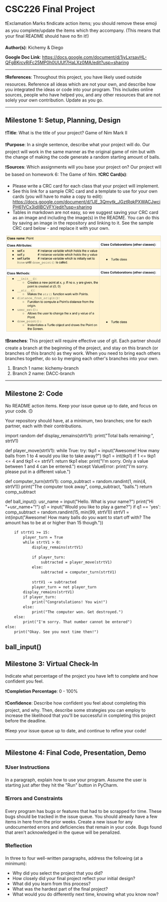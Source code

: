 # CSC226 Final Project

❗️Exclamation Marks ❗️indicate action items; you should remove these emoji as you complete/update the items which they accompany. (This means that your final README should have no ❗️in it!)

**Author(s)**: Kichemy & Diego

**Google Doc Link**: https://docs.google.com/document/d/1iyLxrsavHL-QFgBKrcvRiFc25MP0h0UUUf7HaLXz0MA/edit?usp=sharing

---

❗**References**: 
Throughout this project, you have likely used outside resources. Reference all ideas which are not your own, and describe how you integrated the ideas or code into your program. This includes online sources, people who have helped you, and any other resources that are not solely your own contribution. Update as you go.

---

## Milestone 1: Setup, Planning, Design

❗️**Title**: What is the title of your project? 
  Game of Nim Mark II

❗**Purpose**: In a single sentence, describe what your project will do. 
  Our project will work in the same manner as the original game of nim but with the change 
of making the code generate a random starting amount of balls.

❗️**Sources**: Which assignments will you base your project on?
  Our project will be based on homework 6: The Game of Nim.
❗️**CRC Card(s)**:
  - Please write a CRC card for each class that your project will implement.
  - See this link for a sample CRC card and a template to
  use for your own cards (you will have to make a copy to edit): https://docs.google.com/document/d/1JE_3Qmytk_JGztRqkPXWACJwciPH61VCx3idIlBCVFY/edit?usp=sharing
  - Tables in markdown are not easy, so we suggest saving your CRC card
  as an image and including the image(s) in the README. You can do this
  by saving an image in the repository and linking to it. See the sample CRC card below - and replace it with your own.
  
![alt text](image/crc.png "Image of CRC card as an example. Upload your CRC card(s) in place of this one")

❗️**Branches**: This project will require effective use of git. 
Each partner should create a branch at the beginning of the project, and stay on this branch (or branches of this branch) as they work.
When you need to bring each others branches together, do so by merging each other's branches into your own. 
1. Branch 1 name: kichemy-branch
2. Branch 2 name: DACC-branch

---

## Milestone 2: Code

No README action items. Keep your issue queue up to date, and focus on your code. 🙃

Your repository should have, at a minimum, two branches; one for each partner, each with their contributions. 

import random
def display_remains(strtV1):
    print("Total balls remaining:", strtV1)

def player_move(strtV1):
    while True:
        try:
            tkp1 = input("Awesome! How many balls from 1 to 4 would you like to take away?")
            tkp1 = int(tkp1)
            if 1 <= tkp1 <= 4 and tkp1 <= strtV1:
                return tkp1
            else:
                print("I'm sorry. Only a value between 1 and 4 can be entered.")
        except ValueError:
            print("I'm sorry. please put in a different value.")

def computer_turn(strtV1):
    comp_subtract = random.randint(1, min(4, strtV1))
    print("The computer took away", comp_subtract, "balls.")
    return comp_subtract

def ball_input():
    usr_name = input("Hello. What is your name?")
    print("Hi "+usr_name+"!")
    q1 = input("Would you like to play a game?")
    if q1 == 'yes':
        comp_subtract = random.randint(15, min(99, strtV1))
        strtV1 = int(input("Awesome! How many balls do you want to start off with? The amount has to be at or higher than 15 though."))

        if strtV1 >= 15:
            player_turn = True
            while strtV1 > 0:
                display_remains(strtV1)

                if player_turn:
                    subtracted = player_move(strtV1)
                else:
                    subtracted = computer_turn(strtV1)

                strtV1 -= subtracted
                player_turn = not player_turn
            display_remains(strtV1)
            if player_turn:
                print("Congratulations! You win!")
            else:
                print("The computer won. Get destroyed.")
        else:
            print("I'm sorry. That number cannot be entered")
    else:
        print("Okay. See you next time then!")

ball_input()
---

## Milestone 3: Virtual Check-In

Indicate what percentage of the project you have left to complete and how confident you feel. 

❗️**Completion Percentage**: 0 - 100%

❗️**Confidence**: Describe how confident you feel about completing this project, and why. Then, describe some strategies you can employ to increase the likelihood that you'll be successful in completing this project before the deadline.

❗️Keep your issue queue up to date, and continue to refine your code!

---

## Milestone 4: Final Code, Presentation, Demo

### ❗User Instructions
In a paragraph, explain how to use your program. Assume the user is starting just after they hit the "Run" button in PyCharm. 

### ❗Errors and Constraints
Every program has bugs or features that had to be scrapped for time. 
These bugs should be tracked in the issue queue. You should already have a few items in here from the prior weeks. 
Create a new issue for any undocumented errors and deficiencies that remain in your code. 
Bugs found that aren't acknowledged in the queue will be penalized.

### ❗Reflection
In three to four well-written paragraphs, address the following (at a minimum):
- Why did you select the project that you did?
- How closely did your final project reflect your initial design?
- What did you learn from this process?
- What was the hardest part of the final project?
- What would you do differently next time, knowing what you know now?
